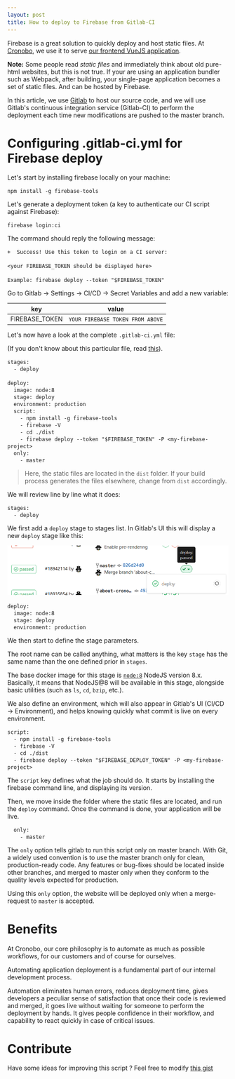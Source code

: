 ```yaml
---
layout: post
title: How to deploy to Firebase from Gitlab-CI
---
```


Firebase is a great solution to quickly deploy and host static files. At [Cronobo](https://cronobo.com), we use it to serve [our frontend VueJS application](https://cronobo.com).

**Note:** Some people read *static files* and immediately think about old pure-html websites, but this is not true.
If your are using an application bundler such as Webpack, after building, your single-page application becomes a set of static files. And can be hosted by Firebase.

In this article, we use [Gitlab](https://gitlab.org) to host our source code, and we will use Gitlab's continuous integration service (Gitlab-CI) to perform the deployment each time new modifications are pushed to the master branch.

# Configuring .gitlab-ci.yml for Firebase deploy

Let's start by installing firebase locally on your machine:

```
npm install -g firebase-tools
```

Let's generate a deployment token (a key to authenticate our CI script against Firebase):

```
firebase login:ci
```

The command should reply the following message:
```
+  Success! Use this token to login on a CI server:

<your FIREBASE_TOKEN should be displayed here>

Example: firebase deploy --token "$FIREBASE_TOKEN"
```

Go to Gitlab -> Settings -> CI/CD -> Secret Variables and add a new variable:

| key | value |
|-|-|
| FIREBASE_TOKEN | `YOUR FIREBASE TOKEN FROM ABOVE` |

Let's now have a look at the complete `.gitlab-ci.yml` file:

(If you don't know about this particular file, read [this](https://docs.gitlab.com/ee/ci/quick_start/README.html)).

```
stages:
  - deploy

deploy:
  image: node:8
  stage: deploy
  environment: production
  script:
    - npm install -g firebase-tools
    - firebase -V
    - cd ./dist
    - firebase deploy --token "$FIREBASE_TOKEN" -P <my-firebase-project>
  only:
    - master
```

> Here, the static files are located in the `dist` folder. If your build process generates the files elsewhere, change from `dist` accordingly.

We will review line by line what it does:

```
stages:
  - deploy
```

We first add a `deploy` stage to stages list. In Gitlab's UI this will display a new `deploy` stage like this:

![Deploy stage appeareance in Gitlab's UI](/assets/deploy-stage-ui.png)

```
deploy:
  image: node:8
  stage: deploy
  environment: production
```

We then start to define the stage parameters.

The root name can be called anything, what matters is the key `stage` has the same name than the one defined prior in `stages`.

The base docker image for this stage is [`node:8`](https://hub.docker.com/_/node/) NodeJS version 8.x. Basically, it means that NodeJS@8 will be available in this stage, alongside basic utilities (such as `ls`, `cd`, `bzip`, etc.).

We also define an environment, which will also appear in Gitlab's UI (CI/CD -> Environment), and helps knowing quickly what commit is live on every environment.

```
script:
  - npm install -g firebase-tools
  - firebase -V
  - cd ./dist
  - firebase deploy --token "$FIREBASE_DEPLOY_TOKEN" -P <my-firebase-project>
```

The `script` key defines what the job should do.
It starts by installing the firebase command line, and displaying its version.

Then, we move inside the folder where the static files are located, and run the `deploy` command. Once the command is done, your application will be live.

```
  only:
    - master
```

The `only` option tells gitlab to run this script only on master branch. With Git, a widely used convention is to use the master branch only for clean, production-ready code. Any features or bug-fixes should be located inside other branches, and merged to master only when they conform to the quality levels expected for production.

Using this `only` option, the website will be deployed only when a merge-request to `master` is accepted.

# Benefits

At Cronobo, our core philosophy is to automate as much as possible workflows, for our customers and of course for ourselves.

Automating application deployment is a fundamental part of our internal development process.

Automation eliminates human errors, reduces deployment time, gives developers a peculiar sense of satisfaction that once their code is reviewed and merged, it goes live without waiting for someone to perform the deployment by hands. It gives people confidence in their workflow, and capability to react quickly in case of critical issues.

# Contribute

Have some ideas for improving this script ? Feel free to modify [this gist](https://gist.github.com/Overdrivr/e3f90cabf71da10b7f30c698f3e02cbe)
